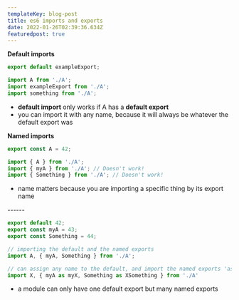 ```yaml
---
templateKey: blog-post
title: es6 imports and exports
date: 2022-01-26T02:39:36.634Z
featuredpost: true
---
```

**Default imports**

```javascript
export default exampleExport;

import A from './A';
import exampleExport from './A';
import something from './A';
```

* **default import** only works if A has a **default export**
* you can import it with any name, because it will always be whatever the default export was

**Named imports**

```javascript
export const A = 42;

import { A } from './A';
import { myA } from './A'; // Doesn't work!
import { Something } from './A'; // Doesn't work!


```

* name matters because you are importing a specific thing by its export name

\------

```javascript
export default 42;
export const myA = 43;
export const Something = 44;

// importing the default and the named exports
import A, { myA, Something } from './A';

// can assign any name to the default, and import the named exports 'as' another name
import X, { myA as myX, Something as XSomething } from './A'

```

* a module can only have one default export but many named exports